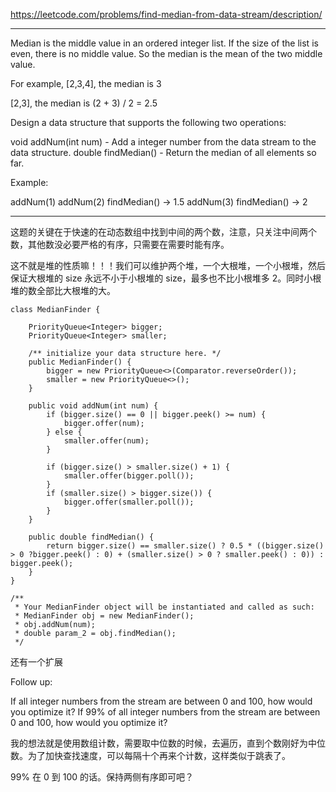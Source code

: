 https://leetcode.com/problems/find-median-from-data-stream/description/

---

Median is the middle value in an ordered integer list. If the size of the list is even, there is no middle value. So the median is the mean of the two middle value.

For example,
[2,3,4], the median is 3

[2,3], the median is (2 + 3) / 2 = 2.5

Design a data structure that supports the following two operations:

void addNum(int num) - Add a integer number from the data stream to the data structure.
double findMedian() - Return the median of all elements so far.
 

Example:

addNum(1)
addNum(2)
findMedian() -> 1.5
addNum(3) 
findMedian() -> 2

---

这题的关键在于快速的在动态数组中找到中间的两个数，注意，只关注中间两个数，其他数没必要严格的有序，只需要在需要时能有序。

这不就是堆的性质嘛！！！我们可以维护两个堆，一个大根堆，一个小根堆，然后保证大根堆的 size 永远不小于小根堆的 size，最多也不比小根堆多 2。同时小根堆的数全部比大根堆的大。

```
class MedianFinder {

    PriorityQueue<Integer> bigger;
    PriorityQueue<Integer> smaller;
    
    /** initialize your data structure here. */
    public MedianFinder() {
        bigger = new PriorityQueue<>(Comparator.reverseOrder());
        smaller = new PriorityQueue<>();
    }
    
    public void addNum(int num) {
        if (bigger.size() == 0 || bigger.peek() >= num) {
            bigger.offer(num);
        } else {
            smaller.offer(num);
        }
        
        if (bigger.size() > smaller.size() + 1) {
            smaller.offer(bigger.poll());
        }
        if (smaller.size() > bigger.size()) {
            bigger.offer(smaller.poll());
        }
    }
    
    public double findMedian() {
        return bigger.size() == smaller.size() ? 0.5 * ((bigger.size() > 0 ?bigger.peek() : 0) + (smaller.size() > 0 ? smaller.peek() : 0)) : bigger.peek();
    }
}

/**
 * Your MedianFinder object will be instantiated and called as such:
 * MedianFinder obj = new MedianFinder();
 * obj.addNum(num);
 * double param_2 = obj.findMedian();
 */
```

还有一个扩展

Follow up:

If all integer numbers from the stream are between 0 and 100, how would you optimize it?
If 99% of all integer numbers from the stream are between 0 and 100, how would you optimize it?

我的想法就是使用数组计数，需要取中位数的时候，去遍历，直到个数刚好为中位数。为了加快查找速度，可以每隔十个再来个计数，这样类似于跳表了。

99% 在 0 到 100 的话。保持两侧有序即可吧？
